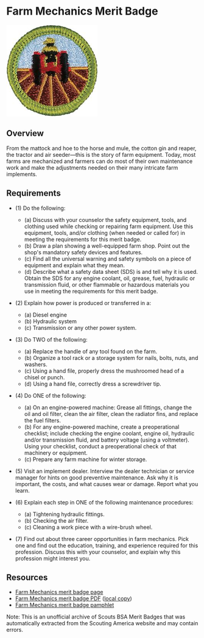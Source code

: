 

# Farm Mechanics Merit Badge

![Farm Mechanics Merit Badge](images/farm-mechanics-merit-badge.jpg)

## Overview



From the mattock and hoe to the horse and mule, the cotton gin and reaper, the tractor and air seeder—this is the story of farm equipment. Today, most farms are mechanized and farmers can do most of their own maintenance work and make the adjustments needed on their many intricate farm implements.

## Requirements

* (1) Do the following:
    * (a) Discuss with your counselor the safety equipment, tools, and clothing used while checking or repairing farm equipment. Use this equipment, tools, and/or clothing (when needed or called for) in meeting the requirements for this merit badge.
    * (b) Draw a plan showing a well-equipped farm shop. Point out the shop's mandatory safety devices and features.
    * (c) Find all the universal warning and safety symbols on a piece of equipment and explain what they mean.
    * (d) Describe what a safety data sheet (SDS) is and tell why it is used. Obtain the SDS for any engine coolant, oil, grease, fuel, hydraulic or transmission fluid, or other flammable or hazardous materials you use in meeting the requirements for this merit badge.


* (2) Explain how power is produced or transferred in a:
    * (a) Diesel engine
    * (b) Hydraulic system
    * (c) Transmission or any other power system.


* (3) Do TWO of the following:
    * (a) Replace the handle of any tool found on the farm.
    * (b) Organize a tool rack or a storage system for nails, bolts, nuts, and washers.
    * (c) Using a hand file, properly dress the mushroomed head of a chisel or punch.
    * (d) Using a hand file, correctly dress a screwdriver tip.


* (4) Do ONE of the following:
    * (a) On an engine-powered machine: Grease all fittings, change the oil and oil filter, clean the air filter, clean the radiator fins, and replace the fuel filters.
    * (b) For any engine-powered machine, create a preoperational checklist; include checking the engine coolant, engine oil, hydraulic and/or transmission fluid, and battery voltage (using a voltmeter). Using your checklist, conduct a preoperational check of that machinery or equipment.
    * (c) Prepare any farm machine for winter storage.


* (5) Visit an implement dealer. Interview the dealer technician or service manager for hints on good preventive maintenance. Ask why it is important, the costs, and what causes wear or damage. Report what you learn.
* (6) Explain each step in ONE of the following maintenance procedures:
    * (a) Tightening hydraulic fittings.
    * (b) Checking the air filter.
    * (c) Cleaning a work piece with a wire-brush wheel.


* (7) Find out about three career opportunities in farm mechanics. Pick one and find out the education, training, and experience required for this profession. Discuss this with your counselor, and explain why this profession might interest you.


## Resources

- [Farm Mechanics merit badge page](https://www.scouting.org/merit-badges/farm-mechanics/)
- [Farm Mechanics merit badge PDF](https://filestore.scouting.org/filestore/Merit_Badge_ReqandRes/Pamphlets/Farm%20Mechanics.pdf) ([local copy](files/farm-mechanics-merit-badge.pdf))
- [Farm Mechanics merit badge pamphlet](https://www.scoutshop.org/bsa-farm-mechanics-merit-badge-pamphlet-661046.html)

Note: This is an unofficial archive of Scouts BSA Merit Badges that was automatically extracted from the Scouting America website and may contain errors.